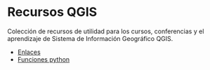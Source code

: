 # Recursos QGIS

Colección de recursos de utilidad para los cursos, conferencias y el aprendizaje de Sistema de Información Geográfico QGIS.

- [Enlaces](links)
- [Funciones python](funciones)
